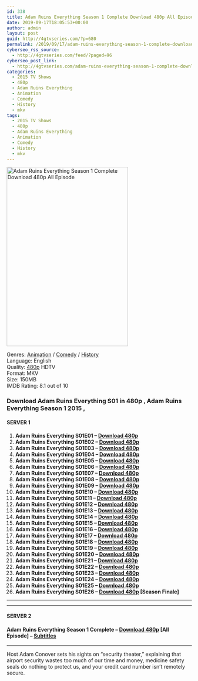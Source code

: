 ```yaml
---
id: 338
title: Adam Ruins Everything Season 1 Complete Download 480p All Episode
date: 2019-09-17T18:05:53+00:00
author: admin
layout: post
guid: http://4gtvseries.com/?p=680
permalink: /2019/09/17/adam-ruins-everything-season-1-complete-download-480p-all-episode-2/
cyberseo_rss_source:
  - http://4gtvseries.com/feed/?paged=96
cyberseo_post_link:
  - http://4gtvseries.com/adam-ruins-everything-season-1-complete-download-480p-all-episode/
categories:
  - 2015 TV Shows
  - 480p
  - Adam Ruins Everything
  - Animation
  - Comedy
  - History
  - mkv
tags:
  - 2015 TV Shows
  - 480p
  - Adam Ruins Everything
  - Animation
  - Comedy
  - History
  - mkv
---
```

<img loading="lazy" class="aligncenter" src="https://1.bp.blogspot.com/-wCfC76Lu93g/XYEdkQbofoI/AAAAAAAABsw/ewA-pZ1tu8kEj6fauDtWJSLhhU259FF3QCK4BGAYYCw/s1600/Adam%2BRuins%2BEverything%2BSeason%2B1.jpg" alt="Adam Ruins Everything Season 1 Complete Download 480p All Episode" width="330" height="488" />

Genres: <a href="http://4gtvseries.com/tag/animation/" data-wpel-link="internal">Animation</a> / <a href="http://4gtvseries.com/tag/comedy/" data-wpel-link="internal">Comedy</a> / <a href="http://4gtvseries.com/tag/history/" data-wpel-link="internal">History</a>  
Language: English  
Quality:&nbsp;<a href="http://4gtvseries.com/tag/480p/" data-wpel-link="internal">480p</a>&nbsp;HDTV  
Format: MKV  
Size: 150MB  
IMDB Rating: 8.1 out of 10

### **Download Adam Ruins Everything S01 in 480p , Adam Ruins Everything Season 1 2015 ,&nbsp;**

#### <span><strong>SERVER 1</strong></span>

  1. **Adam Ruins Everything S01E01 – <a href="http://slink.dl480p.xyz/7WBzdrUx" data-wpel-link="external" target="_blank" rel="nofollow external noopener noreferrer" class="wpel-icon-left"><i class="wpel-icon fa fa-download" aria-hidden="true"></i>Download 480p</a>**
  2. **Adam Ruins Everything S01E02 – <a href="http://slink.dl480p.xyz/lZVE" data-wpel-link="external" target="_blank" rel="nofollow external noopener noreferrer" class="wpel-icon-left"><i class="wpel-icon fa fa-download" aria-hidden="true"></i>Download 480p</a>**
  3. **Adam Ruins Everything S01E03 – <a href="http://slink.dl480p.xyz/XDqm" data-wpel-link="external" target="_blank" rel="nofollow external noopener noreferrer" class="wpel-icon-left"><i class="wpel-icon fa fa-download" aria-hidden="true"></i>Download 480p</a>**
  4. **Adam Ruins Everything S01E04 – <a href="http://slink.dl480p.xyz/qQa7U5v" data-wpel-link="external" target="_blank" rel="nofollow external noopener noreferrer" class="wpel-icon-left"><i class="wpel-icon fa fa-download" aria-hidden="true"></i>Download 480p</a>**
  5. **Adam Ruins Everything S01E05 – <a href="http://slink.dl480p.xyz/mWjJAC6d" data-wpel-link="external" target="_blank" rel="nofollow external noopener noreferrer" class="wpel-icon-left"><i class="wpel-icon fa fa-download" aria-hidden="true"></i>Download 480p</a>**
  6. **Adam Ruins Everything S01E06 – <a href="http://slink.dl480p.xyz/MPxV47" data-wpel-link="external" target="_blank" rel="nofollow external noopener noreferrer" class="wpel-icon-left"><i class="wpel-icon fa fa-download" aria-hidden="true"></i>Download 480p</a>**
  7. **Adam Ruins Everything S01E07 – <a href="http://slink.dl480p.xyz/RlEY8JDm" data-wpel-link="external" target="_blank" rel="nofollow external noopener noreferrer" class="wpel-icon-left"><i class="wpel-icon fa fa-download" aria-hidden="true"></i>Download 480p</a>**
  8. **Adam Ruins Everything S01E08 – <a href="http://slink.dl480p.xyz/ITpHr3" data-wpel-link="external" target="_blank" rel="nofollow external noopener noreferrer" class="wpel-icon-left"><i class="wpel-icon fa fa-download" aria-hidden="true"></i>Download 480p</a>**
  9. **Adam Ruins Everything S01E09 – <a href="http://slink.dl480p.xyz/u9jZY" data-wpel-link="external" target="_blank" rel="nofollow external noopener noreferrer" class="wpel-icon-left"><i class="wpel-icon fa fa-download" aria-hidden="true"></i>Download 480p</a>**
 10. **Adam Ruins Everything S01E10 – <a href="http://slink.dl480p.xyz/s8jA" data-wpel-link="external" target="_blank" rel="nofollow external noopener noreferrer" class="wpel-icon-left"><i class="wpel-icon fa fa-download" aria-hidden="true"></i>Download 480p</a>**
 11. **Adam Ruins Everything S01E11 – <a href="http://slink.dl480p.xyz/8wyutcL" data-wpel-link="external" target="_blank" rel="nofollow external noopener noreferrer" class="wpel-icon-left"><i class="wpel-icon fa fa-download" aria-hidden="true"></i>Download 480p</a>**
 12. **Adam Ruins Everything S01E12 – <a href="http://slink.dl480p.xyz/UIFX2owu" data-wpel-link="external" target="_blank" rel="nofollow external noopener noreferrer" class="wpel-icon-left"><i class="wpel-icon fa fa-download" aria-hidden="true"></i>Download 480p</a>**
 13. **Adam Ruins Everything S01E13 – <a href="http://slink.dl480p.xyz/Gcf60" data-wpel-link="external" target="_blank" rel="nofollow external noopener noreferrer" class="wpel-icon-left"><i class="wpel-icon fa fa-download" aria-hidden="true"></i>Download 480p</a>**
 14. **Adam Ruins Everything S01E14 – <a href="http://slink.dl480p.xyz/YYV6V0b" data-wpel-link="external" target="_blank" rel="nofollow external noopener noreferrer" class="wpel-icon-left"><i class="wpel-icon fa fa-download" aria-hidden="true"></i>Download 480p</a>**
 15. **Adam Ruins Everything S01E15 – <a href="http://slink.dl480p.xyz/zcFQA6" data-wpel-link="external" target="_blank" rel="nofollow external noopener noreferrer" class="wpel-icon-left"><i class="wpel-icon fa fa-download" aria-hidden="true"></i>Download 480p</a>**
 16. **Adam Ruins Everything S01E16 – <a href="http://slink.dl480p.xyz/8GHiQZ3" data-wpel-link="external" target="_blank" rel="nofollow external noopener noreferrer" class="wpel-icon-left"><i class="wpel-icon fa fa-download" aria-hidden="true"></i>Download 480p</a>**
 17. **Adam Ruins Everything S01E17 – <a href="http://slink.dl480p.xyz/fJc4jkz" data-wpel-link="external" target="_blank" rel="nofollow external noopener noreferrer" class="wpel-icon-left"><i class="wpel-icon fa fa-download" aria-hidden="true"></i>Download 480p</a>**
 18. **Adam Ruins Everything S01E18 – <a href="http://slink.dl480p.xyz/8K4oVeN" data-wpel-link="external" target="_blank" rel="nofollow external noopener noreferrer" class="wpel-icon-left"><i class="wpel-icon fa fa-download" aria-hidden="true"></i>Download 480p</a>**
 19. **Adam Ruins Everything S01E19 – <a href="http://slink.dl480p.xyz/q7Oz" data-wpel-link="external" target="_blank" rel="nofollow external noopener noreferrer" class="wpel-icon-left"><i class="wpel-icon fa fa-download" aria-hidden="true"></i>Download 480p</a>**
 20. **Adam Ruins Everything S01E20 – <a href="http://slink.dl480p.xyz/oBil" data-wpel-link="external" target="_blank" rel="nofollow external noopener noreferrer" class="wpel-icon-left"><i class="wpel-icon fa fa-download" aria-hidden="true"></i>Download 480p</a>**
 21. **Adam Ruins Everything S01E21 – <a href="http://slink.dl480p.xyz/J9sVv" data-wpel-link="external" target="_blank" rel="nofollow external noopener noreferrer" class="wpel-icon-left"><i class="wpel-icon fa fa-download" aria-hidden="true"></i>Download 480p</a>**
 22. **Adam Ruins Everything S01E22 – <a href="http://slink.dl480p.xyz/06Ag" data-wpel-link="external" target="_blank" rel="nofollow external noopener noreferrer" class="wpel-icon-left"><i class="wpel-icon fa fa-download" aria-hidden="true"></i>Download 480p</a>**
 23. **Adam Ruins Everything S01E23 – <a href="http://slink.dl480p.xyz/shR6Vt" data-wpel-link="external" target="_blank" rel="nofollow external noopener noreferrer" class="wpel-icon-left"><i class="wpel-icon fa fa-download" aria-hidden="true"></i>Download 480p</a>**
 24. **Adam Ruins Everything S01E24 – <a href="http://slink.dl480p.xyz/7pfkG" data-wpel-link="external" target="_blank" rel="nofollow external noopener noreferrer" class="wpel-icon-left"><i class="wpel-icon fa fa-download" aria-hidden="true"></i>Download 480p</a>**
 25. **Adam Ruins Everything S01E25 – <a href="http://slink.dl480p.xyz/HOMucYV" data-wpel-link="external" target="_blank" rel="nofollow external noopener noreferrer" class="wpel-icon-left"><i class="wpel-icon fa fa-download" aria-hidden="true"></i>Download 480p</a>**
 26. **Adam Ruins Everything S01E26 – <a href="http://slink.dl480p.xyz/RuFsxl2" data-wpel-link="external" target="_blank" rel="nofollow external noopener noreferrer" class="wpel-icon-left"><i class="wpel-icon fa fa-download" aria-hidden="true"></i>Download 480p</a> [Season Finale]**

* * *

* * *

#### <span><strong>SERVER 2</strong></span>

#### **Adam Ruins Everything Season 1 Complete – <a href="http://dl480p.xyz/465/" data-wpel-link="external" target="_blank" rel="nofollow external noopener noreferrer" class="wpel-icon-left"><i class="wpel-icon fa fa-download" aria-hidden="true"></i>Download 480p</a> [All Episode] – <a href="https://subscene.com/subtitles/adam-ruins-everything" data-wpel-link="external" target="_blank" rel="nofollow external noopener noreferrer" class="wpel-icon-left"><i class="wpel-icon fa fa-download" aria-hidden="true"></i>Subtitles</a>**

* * *

Host Adam Conover sets his sights on “security theater,” explaining that airport security wastes too much of our time and money, medicine safety seals do nothing to protect us, and your credit card number isn’t remotely secure.

<div align="center">
</div>